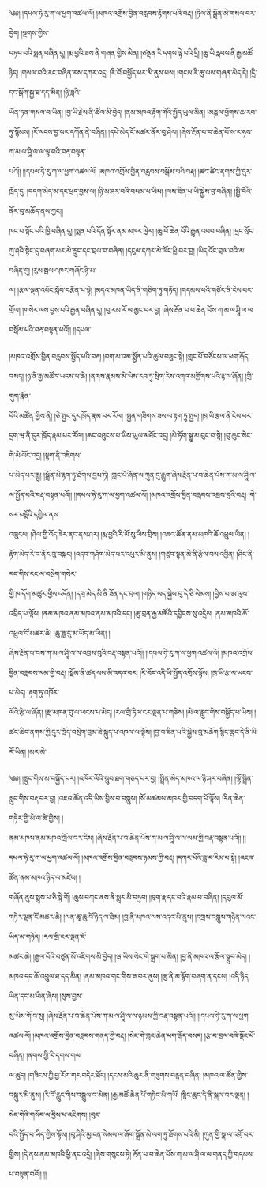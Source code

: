 ﻿  
༄༅། །དཔལ་ཧེ་རུ་ཀ་ལ་ཕྱག་འཚལ་ལོ། །མཁའ་འགྲོས་བྱིན་བརླབས་རྟོགས་པའི་བརྡ། །ཏིལ་ནི་སྒྲོན་མེ་གསལ་བར་བྱེད། །སྔགས་ཀྱིས་  
བཏབ་བའི་སྨན་བཞིན་དུ། །རྨ་བྱའི་ཟས་ནི་གཞན་གྱིས་མིན། །ཙནྡན་རི་དགས་ལྟེ་བའི་དྲི། །ཆུ་ཡི་རླབས་ནི་རྒྱ་མཚོ་ཉིད། །གསལ་བའི་རང་བཞིན་རས་དཀར་འདྲ། །རི་བོ་བསྐྱོད་པར་མི་ནུས་པས། །གངས་རི་ཆུ་ལས་གཞན་མེད་དེ། །དྲི་དང་སྒོག་སྐྱ་ཐ་དད་མིན། །ཉི་ཟླའི་  
ཡོན་ཏན་གསལ་བ་ཡིན། །བྱ་ཡི་རྗེས་ནི་ཚོལ་མི་བྱེད། །ནམ་མཁའ་རྟོག་གེའི་སྤྱོད་ཡུལ་མིན། །མཎྜལ་ཕྱོགས་ཆ་རབ་ཏུ་སྙོམས། །རོ་ལངས་བྱ་སར་དཀོན་ནེ་བཞིན། །དཔེ་མེད་ངོ་མཚར་ནོར་བུ་ཤེལ། །ཞེས་རྔོན་པ་བ་ཆེན་པོ་ས་ར་ཧས་ཀ་མ་ལ་ཤཱི་ལ་ལ་ལྟ་བའི་བརྡ་བསྟན་  
པའོ།། །།དཔལ་ཧེ་རུ་ཀ་ལ་ཕྱག་འཚལ་ལོ། །མཁའ་འགྲོས་བྱིན་བརླབས་བསྒོམ་པའི་བརྡ། །ཚང་ཚིང་ནགས་ཀྱི་དུར་ཁྲོད་དུ། །བདག་མེད་མ་དང་ཕྲད་བྱས་ལ། །ཉི་མ་ཤར་བའི་བསམ་པ་ཡིས། །ལས་ཟིན་པ་ཡི་སྐྱེས་བུ་བཞིན། །སྤྱི་བོའི་ནོར་བུ་མཆོད་ནས་ཀྱང།།  
ཁང་པ་སྟོང་པའི་ཁྱི་བཞིན་དུ། །སྨན་པའི་དོན་སྟོར་ནམ་མཁར་ཁྱེར། །ཆུ་བོ་ཆེན་པོའི་རྒྱུན་འབབ་བཞིན། །དྲང་སྲོང་ཀུ་ཤའི་སྟེང་དུ་བཞག་མར་མེ་རླུང་དང་བྲལ་བ་བཞིན། །དངུལ་དཀར་མེ་ལོང་ཕྱི་བར་བྱ། །ཡིད་འོང་བྲལ་བའི་མ་བཞིན་དུ། །རུས་སྦལ་འཁར་གཞོང་ཉི་མ་  
ལ། །རྩལ་ལྡན་འཕོང་སློབ་བརྩོན་པ་སྟེ། །མདའ་མཁན་ཡིད་ནི་གཅིག་ཏུ་གཏོད། །གདམས་པའི་གཙོར་ནི་ངེས་པར་གྲོལ། །གསེར་ལས་བྱས་པའི་རྒྱན་བཞིན་དུ། །བུ་རམ་རོ་ལ་མྱང་བར་བྱ། །ཞེས་རྔོན་པ་བ་ཆེན་པོས་ཀ་མ་ལ་ཤཱི་ལ་ལ་བསྒོམ་པའི་བརྡ་བསྟན་པའོ།། །།དཔལ་  
  
།མཁའ་འགྲོས་བྱིན་བརླབས་སྤྱོད་པའི་བརྡ། །བག་མ་འམ་སྨྱོན་པའི་ཚུལ་བཟུང་སྟེ། །གླང་པོ་བཙོངས་ལ་ཕག་རྒོད་བསད། །ཉ་ནི་རྒྱ་མཚོར་ཡངས་པ་ཆེ། །ནགས་རྣམས་མེ་ཡིས་རབ་ཏུ་སྲེག་རེས་འགའ་མགྱོགས་པའི་རྟ་ལ་ཞོན། །གྲི་གུག་རྣོན་  
པོའི་མཚོན་གྱིས་ནི། །ཅེ་སྤྱང་དུར་ཁྲོད་རྣམ་པར་རོལ། །སྤྱན་གཟིགས་ཟས་ལ་རྟག་ཏུ་སྤྱད། །ཁྲ་ཡི་རྩལ་ནི་ངེས་པར་དྲག་ཝ་ནི་དུར་ཁྲོད་རྣམ་པར་རོལ། །ཆང་འཐུངས་པ་ཡིས་ཡུལ་མཐོང་འདྲ། །མེ་ཏོག་སྒྱུ་མ་བུང་བ་སྟེ། །བུ་ཆུང་སེང་གེ་མེ་ལོང་འདྲ། །སྟག་ནི་འཇིགས་  
པ་མེད་པར་རྒྱུ། །སྒྲོན་མེ་རྟག་ཏུ་ཐོགས་བྱས་ཏེ། །གླང་པོ་ཞོན་ལ་ཀུན་དུ་རྒྱུག་ཞེས་རྔོན་པ་བ་ཆེན་པོས་ཀ་མ་ལ་ཤཱི་ལ་ལ་སྤྱོད་པའི་བརྡ་བསྟན་པའོ།། །།དཔལ་ཧེ་རུ་ཀ་ལ་ཕྱག་འཚལ་ལོ། །མཁའ་འགྲོས་བྱིན་བརླབས་འབྲས་བུའི་བརྡ། །གེ་སར་པདྨོའི་དཀྱིལ་ནས་  
འཁྲུངས། །ཤེལ་གྱི་འོད་ཟེར་ནང་ནས་ཤར། །རྨ་བྱའི་རི་མོ་སུ་ཡིས་བྲིས། །འཇའ་ཚོན་ནམ་མཁའི་ཆོ་འཕྲུལ་ཡིན། །རྟོག་མེད་རེ་བ་ནོར་བུ་བསྐང། །འདབ་གཤོག་མེད་པར་འཕུར་མི་ནུས། །གཙུབ་སྟན་མེ་ནི་རྩོལ་བས་འབྱིན། །ཤིང་ནི་རང་གིས་རང་ལ་བསྲེག་གསེར་  
གྱི་ཁ་དོག་མཚུར་གྱིས་འདོན། །དགྲ་མེད་མི་ནི་ཟོན་དང་བྲལ། །གཉིད་སད་སྐྱེས་བུ་དེ་ཅི་སེམས། །བྱིས་པ་ཨ་ལུས་འབྲིད་པ་ལྟོས། །ནམ་མཁའ་ནམ་མཁའ་ནམ་མཁའི་དང། །ཆུ་བྲན་རྒྱ་མཚོའི་དབྱིངས་སུ་འདྲེས། །ནམ་མཁའི་ཆོ་འཕྲུལ་ངོ་མཚར་ཆེ། །ཆུ་ཟླ་དུ་མ་ཡོད་མ་ཡིན། །  
ཞེས་རྔོན་པ་བས་ཀ་མ་ལ་ཤཱི་ལ་ལ་འབྲས་བུའི་བརྡ་བསྟན་པའོ།། །།དཔལ་ཧེ་རུ་ཀ་ལ་ཕྱག་འཚལ་ལོ། །མཁའ་འགྲོས་བྱིན་བརླབས་ལམ་གྱི་བརྡ། །སྔོམ་ནི་ཚད་ལས་མི་འདའ་བར། །རི་བོང་འདི་ཡི་སྤྱོད་འགྲོས་ལྟོས། །ཁྲ་ཡི་རྩ་ལ་ཡངས་པ་མེད། །རྟག་ཏུ་འཁོར་  
ལོའི་རྩེ་ལ་ཞོན། །རྫ་མཁན་བུ་ལ་ཡངས་པ་མེད། །རལ་གྲི་ཏིལ་ངར་ལྡན་པ་གཅེས། །མེ་ལ་རླུང་གིས་བསྐྱོད་པ་ཡིས། །ཚང་ཆིང་ནགས་ཀྱི་དུར་ཁྲོད་བསྲེག་བྲམ་ཟེ་སྐུད་པ་འཁལ་ལ་ལྟོས། །བྱ་བ་ཟིན་པའི་སྐྱེས་བུ་མཆོག་སྙིང་ཆུང་དེ་ནི་མི་རོ་ཡིན། །མར་མེ་  
  
༄༅། །རླུང་གིས་མ་བསྐྱོད་པར། །འཁོར་ལོའི་སྲུབ་ཐག་གཅད་པར་བྱ། །སྤྲིན་མེད་མཁའ་ལ་ཉི་ཤར་བཞིན། །ལྷོ་སྤྲིན་རླུང་གིས་བརྡ་བར་བྱ། །འཇའ་ཚོན་འདི་ཡིས་བྱིས་བ་བསླུས། །སོ་མཚམས་མཁར་གྱི་བདག་པོ་ལྟོས། །རིན་ཆེན་གཏེར་གྱི་མེ་ལ་ཚེ་གྱིས། །  
ནམ་མཁས་ནམ་མཁའ་གྲོལ་བར་ངེས། །ཞེས་རྔོན་པ་བ་ཆེན་པོས་ཀ་མ་ལ་ཤཱི་ལ་ལ་ལམ་གྱི་བརྡ་བསྟན་པའོ།། །།དཔལ་ཧེ་རུ་ཀ་ལ་ཕྱག་འཚལ་ལོ། །མཁའ་འགྲོས་བྱིན་བརླབས་ཉམས་ཀྱི་བརྡ། །དཀར་པོའི་ཟླ་བ་རིམ་པ་སྟེ། །འཇའ་ཚོན་ནམ་མཁའ་ཉིད་ལ་མཛེས། །  
གཞོན་ནུས་སྨྲས་པ་ཅི་སྟེ་གོ། །ཆུས་བཀང་ནས་ནི་སྨྲར་མི་བཏུབ། །ཁུག་རྣ་དང་བའི་རྣམ་པ་བཞིན། །དབུལ་མོ་གཏེར་ལྡན་ངོ་མཚར་ཆེ། །ལན་ཚྭ་ཆུ་བོ་ཉིད་ལ་ཐིམ། །བྱ་ནི་མཁའ་ལས་འདའ་མི་ནུས། །དགྲས་བསླུས་གཉེན་ལའང་ཡིད་མ་གཏོད། །རལ་གྲི་ངར་ལྡན་ངོ་  
མཚར་ཆེ། །རྒྱལ་པོའི་བཙུན་མོ་འཇིགས་མི་བྱེད། །ཝ་ཡིས་སེང་གེ་སྐྲག་པ་མིན། །བྱ་ནི་མཁའ་ལ་རྩོལ་སྒྲུབ་མེད། །མཁའ་དང་ཆོ་འཕྲུལ་ཐ་དད་མིན། །ནམ་མཁའ་གང་གིས་ཟ་བར་ནུས། །ཆུ་ནི་མ་རྙོག་བཞག་ན་དངས། །འདི་ཉིད་ཡིན་དང་མ་ཡིན་ཞེས། །སུས་བྱས་  
སུ་ཡིས་གོ་བ་སུ། །ཞེས་རྔོན་པ་བ་ཆེན་པོས་ཀ་མ་ལ་ཤཱི་ལ་ལ་ཉམས་ཀྱི་བརྡ་བསྟན་པའོ།། །།དཔལ་ཧེ་རུ་ཀ་ལ་ཕྱག་འཚལ་ལོ། །མཁའ་འགྲོས་བྱིན་བརླབས་གནད་ཀྱི་བརྡ། །སེང་གེ་གླང་ཆེན་ཕག་རྒོད་བསད། །རྩ་བ་བྲལ་བའི་སྡོང་པོ་བཞིན། །ནགས་ཀྱི་རི་དགས་གལ་  
ལ་ཚུད། །གཟིངས་ཀྱི་བྱ་རོག་གར་བདེར་ཐོང། །དངས་མའི་ཆུར་ནི་གཟུགས་བརྙན་བཞིན། །མཁའ་ལ་ཚོན་གྱིས་བསྐུར་མི་ནུས། །རི་བོ་རླུང་གིས་བསྒུལ་བ་མིན། །རྒྱ་མཚོ་ཆེན་པོ་གཏིང་མི་གཡོ། །སྙིང་ཆུང་དེ་ནི་སྐལ་བར་ལྡན། །སེང་གེའི་གསོབ་ལ་བྱིས་པ་འཇིགས། །བུང་  
བའི་སྤྱོད་པ་ཡིད་ཀྱིས་ལྟོས། །བུ་ཤིའི་མྱ་ངན་སེམས་ལ་ཞོག་སྒྲོན་མེ་ལག་ཏུ་ཐོགས་པའི་མི། །ཀུན་གྱི་སྣ་ལ་འགྲོ་བར་གྱིས། །དེ་ནས་ནམ་མཁའི་ཕྱི་ནང་འདྲེ། །ཞེས་གསུངས་ཏེ། རྔོན་པ་བ་ཆེན་པོས་ཀ་མ་ལ་ཤི་ལ་ལ་གནད་ཀྱི་གདམས་པ་བསྟན་བའོ།། །།  
  
  
